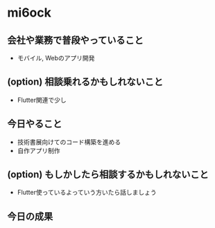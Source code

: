 # mi6ock 

## 会社や業務で普段やっていること

- モバイル, Webのアプリ開発

## (option) 相談乗れるかもしれないこと

- Flutter関連で少し

## 今日やること

- 技術書展向けてのコード構築を進める
- 自作アプリ制作

## (option) もしかしたら相談するかもしれないこと

- Flutter使っているよっていう方いたら話しましょう

## 今日の成果


